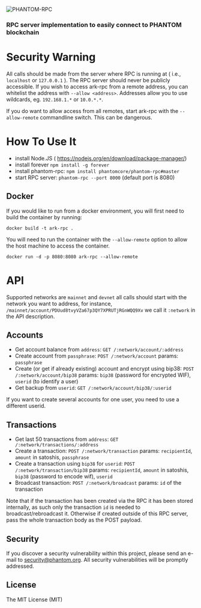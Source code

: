 ![PHANTOM-RPC](https://i.imgur.com/nLiDiqb.jpg)

### RPC server implementation to easily connect to PHANTOM blockchain

# Security Warning
All calls should be made from the server where RPC is running at ( i.e., `localhost` or `127.0.0.1` ). The RPC server should never be publicly accessible. If you wish to access ark-rpc from a remote address, you can whitelist the address with `--allow <address>`. Addresses allow you to use wildcards, eg. `192.168.1.*` or `10.0.*.*`.

If you do want to allow access from all remotes, start ark-rpc with the `--allow-remote` commandline switch. This can be dangerous.

# How To Use It
- install Node.JS ( https://nodejs.org/en/download/package-manager/)
- install forever `npm install -g forever`
- install phantom-rpc: `npm install phantomcore/phantom-rpc#master`
- start RPC server: `phantom-rpc --port 8000` (default port is 8080)

## Docker ##
If you would like to run from a docker environment, you will first need to build the container by running:
```
docker build -t ark-rpc .
```
You will need to run the container with the `--allow-remote` option to allow the host machine to access the container.
```
docker run -d -p 8080:8080 ark-rpc --allow-remote
```

# API
Supported networks are `mainnet` and `devnet` all calls should start with the network you want to address, for instance,  `/mainnet/account/PDUud8tvyVZa67p3QY7XPRUTjRGnWQQ9Xv` we call it `:network` in the API description.

## Accounts
- Get account balance from `address`: `GET /:network/account/:address`
- Create account from `passphrase`: `POST /:network/account` params: `passphrase`
- Create (or get if already existing) account and encrypt using bip38: `POST /:network/account/bip38` params: `bip38` (password for encrypted WIF), `userid` (to identify a user)
- Get backup from `userid`: `GET /:network/account/bip38/:userid`

If you want to create several accounts for one user, you need to use a different userid.

## Transactions
- Get last 50 transactions from `address`: `GET /:network/transactions/:address`
- Create a transaction: `POST /:network/transaction` params: `recipientId`, `amount` in satoshis, `passphrase`
- Create a transaction using `bip38` for `userid`: `POST /:network/transaction/bip38` params: `recipientId`, `amount` in satoshis, `bip38` (password to encode wif), `userid`
- Broadcast transaction: `POST /:network/broadcast` params: `id` of the transaction

Note that if the transaction has been created via the RPC it has been stored internally, as such only the transaction `id` is needed to broadcast/rebroadcast it. Otherwise if created outside of this RPC server, pass the whole transaction body as the POST payload.

## Security

If you discover a security vulnerability within this project, please send an e-mail to security@phantom.org. All security vulnerabilities will be promptly addressed.

## License

The MIT License (MIT)
